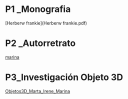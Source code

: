 # P1 _Monografia
[Herberw frankie](Herberw frankie.pdf)

# P2 _Autorretrato
[marina](marina_torrecillas_autorretrato/marina_torrecillas_autorretrato.pde)

# P3_Investigación Objeto 3D
[Objetos3D_Marta_Irene_Marina](Objetos3D_Marta_Irene_Marina.pdf)



